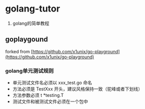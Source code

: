 # golang-tutor

1. golang的简单教程





## goplaygound

forked from [https://github.com/x1unix/go-playground](https://github.com/x1unix/go-playground)

### golang单元测试规则

- 单元测试文件名必须以 xxx_test.go 命名
- 方法必须是 TestXxx 开头，建议风格保持一致（驼峰或者下划线）
- 方法参数必须 t *testing.T
- 测试文件和被测试文件必须在一个包中